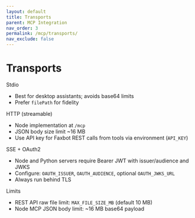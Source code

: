 ```yaml
---
layout: default
title: Transports
parent: MCP Integration
nav_order: 3
permalink: /mcp/transports/
nav_exclude: false
---
```


# Transports

Stdio
- Best for desktop assistants; avoids base64 limits
- Prefer `filePath` for fidelity

HTTP (streamable)
- Node implementation at `/mcp`
- JSON body size limit ~16 MB
- Use API key for Faxbot REST calls from tools via environment (`API_KEY`)

SSE + OAuth2
- Node and Python servers require Bearer JWT with issuer/audience and JWKS
- Configure: `OAUTH_ISSUER`, `OAUTH_AUDIENCE`, optional `OAUTH_JWKS_URL`
- Always run behind TLS

Limits
- REST API raw file limit: `MAX_FILE_SIZE_MB` (default 10 MB)
- Node MCP JSON body limit: ~16 MB base64 payload

